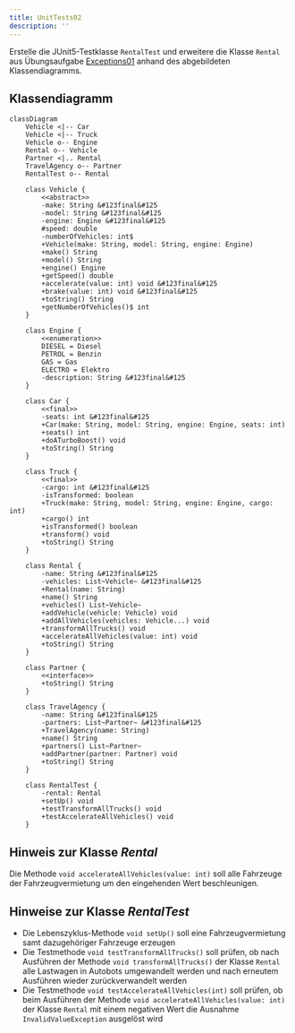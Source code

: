 ```yaml
---
title: UnitTests02
description: ''
---
```


Erstelle die JUnit5-Testklasse `RentalTest` und erweitere die Klasse `Rental`
aus Übungsaufgabe [Exceptions01](../exceptions/exceptions01) anhand des
abgebildeten Klassendiagramms.

## Klassendiagramm

```mermaid
classDiagram
    Vehicle <|-- Car
    Vehicle <|-- Truck
    Vehicle o-- Engine
    Rental o-- Vehicle
    Partner <|.. Rental
    TravelAgency o-- Partner
    RentalTest o-- Rental

    class Vehicle {
        <<abstract>>
        -make: String &#123final&#125
        -model: String &#123final&#125
        -engine: Engine &#123final&#125
        #speed: double
        -numberOfVehicles: int$
        +Vehicle(make: String, model: String, engine: Engine)
        +make() String
        +model() String
        +engine() Engine
        +getSpeed() double
        +accelerate(value: int) void &#123final&#125
        +brake(value: int) void &#123final&#125
        +toString() String
        +getNumberOfVehicles()$ int
    }

    class Engine {
        <<enumeration>>
        DIESEL = Diesel
        PETROL = Benzin
        GAS = Gas
        ELECTRO = Elektro
        -description: String &#123final&#125
    }

    class Car {
        <<final>>
        -seats: int &#123final&#125
        +Car(make: String, model: String, engine: Engine, seats: int)
        +seats() int
        +doATurboBoost() void
        +toString() String
    }

    class Truck {
        <<final>>
        -cargo: int &#123final&#125
        -isTransformed: boolean
        +Truck(make: String, model: String, engine: Engine, cargo: int)
        +cargo() int
        +isTransformed() boolean
        +transform() void
        +toString() String
    }

    class Rental {
        -name: String &#123final&#125
        -vehicles: List~Vehicle~ &#123final&#125
        +Rental(name: String)
        +name() String
        +vehicles() List~Vehicle~
        +addVehicle(vehicle: Vehicle) void
        +addAllVehicles(vehicles: Vehicle...) void
        +transformAllTrucks() void
        +accelerateAllVehicles(value: int) void
        +toString() String
    }

    class Partner {
        <<interface>>
        +toString() String
    }

    class TravelAgency {
        -name: String &#123final&#125
        -partners: List~Partner~ &#123final&#125
        +TravelAgency(name: String)
        +name() String
        +partners() List~Partner~
        +addPartner(partner: Partner) void
        +toString() String
    }

    class RentalTest {
        -rental: Rental
        +setUp() void
        +testTransformAllTrucks() void
        +testAccelerateAllVehicles() void
    }
```

## Hinweis zur Klasse _Rental_

Die Methode `void accelerateAllVehicles(value: int)` soll alle Fahrzeuge der
Fahrzeugvermietung um den eingehenden Wert beschleunigen.

## Hinweise zur Klasse _RentalTest_

- Die Lebenszyklus-Methode `void setUp()` soll eine Fahrzeugvermietung samt
  dazugehöriger Fahrzeuge erzeugen
- Die Testmethode `void testTransformAllTrucks()` soll prüfen, ob nach Ausführen
  der Methode `void transformAllTrucks()` der Klasse `Rental` alle Lastwagen in
  Autobots umgewandelt werden und nach erneutem Ausführen wieder
  zurückverwandelt werden
- Die Testmethode `void testAccelerateAllVehicles(int)` soll prüfen, ob beim
  Ausführen der Methode `void accelerateAllVehicles(value: int)` der Klasse
  `Rental` mit einem negativen Wert die Ausnahme `InvalidValueException`
  ausgelöst wird
